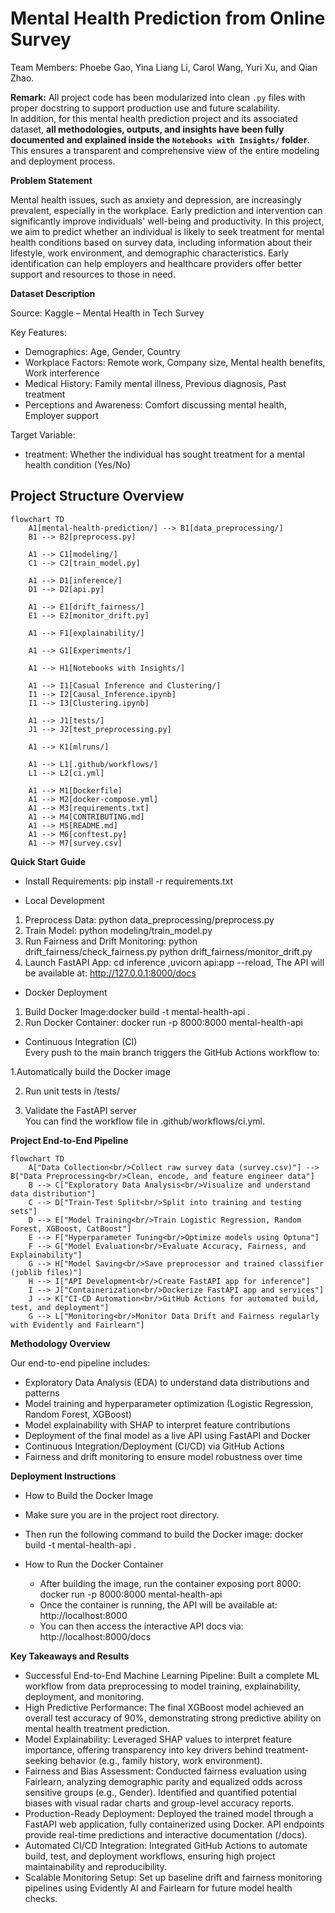 # Mental Health Prediction from Online Survey
Team Members: Phoebe Gao, Yina Liang Li, Carol Wang, Yuri Xu, and Qian Zhao.

**Remark:**
All project code has been modularized into clean `.py` files with proper docstring to support production use and future scalability.  
In addition, for this mental health prediction project and its associated dataset, **all methodologies, outputs, and insights have been fully documented and explained inside the `Notebooks with Insights/` folder**.  
This ensures a transparent and comprehensive view of the entire modeling and deployment process.

**Problem Statement**

Mental health issues, such as anxiety and depression, are increasingly prevalent, especially in the workplace.
Early prediction and intervention can significantly improve individuals' well-being and productivity.
In this project, we aim to predict whether an individual is likely to seek treatment for mental health conditions based on survey data, including information about their lifestyle, work environment, and demographic characteristics.
Early identification can help employers and healthcare providers offer better support and resources to those in need.

**Dataset Description**

Source: Kaggle – Mental Health in Tech Survey

Key Features:  
- Demographics: Age, Gender, Country 
- Workplace Factors: Remote work, Company size, Mental health benefits, Work interference
- Medical History: Family mental illness, Previous diagnosis, Past treatment
- Perceptions and Awareness: Comfort discussing mental health, Employer support
  
Target Variable:
- treatment: Whether the individual has sought treatment for a mental health condition (Yes/No)

## Project Structure Overview

```mermaid
flowchart TD
    A1[mental-health-prediction/] --> B1[data_preprocessing/]
    B1 --> B2[preprocess.py]

    A1 --> C1[modeling/]
    C1 --> C2[train_model.py]

    A1 --> D1[inference/]
    D1 --> D2[api.py]

    A1 --> E1[drift_fairness/]
    E1 --> E2[monitor_drift.py]

    A1 --> F1[explainability/]

    A1 --> G1[Experiments/]

    A1 --> H1[Notebooks with Insights/]

    A1 --> I1[Casual Inference and Clustering/]
    I1 --> I2[Causal_Inference.ipynb]
    I1 --> I3[Clustering.ipynb]

    A1 --> J1[tests/]
    J1 --> J2[test_preprocessing.py]

    A1 --> K1[mlruns/]

    A1 --> L1[.github/workflows/]
    L1 --> L2[ci.yml]

    A1 --> M1[Dockerfile]
    A1 --> M2[docker-compose.yml]
    A1 --> M3[requirements.txt]
    A1 --> M4[CONTRIBUTING.md]
    A1 --> M5[README.md]
    A1 --> M6[conftest.py]
    A1 --> M7[survey.csv]
```

**Quick Start Guide**

- Install Requirements: pip install -r requirements.txt

- Local Development
1. Preprocess Data: python data_preprocessing/preprocess.py
2. Train Model: python modeling/train_model.py
3. Run Fairness and Drift Monitoring: python drift_fairness/check_fairness.py
                                      python drift_fairness/monitor_drift.py
4. Launch FastAPI App: cd inference ,uvicorn api:app --reload, The API will be available at: http://127.0.0.1:8000/docs

- Docker Deployment
1. Build Docker Image:docker build -t mental-health-api .
2. Run Docker Container: docker run -p 8000:8000 mental-health-api

-  Continuous Integration (CI)  
Every push to the main branch triggers the GitHub Actions workflow to:

  1.Automatically build the Docker image
  
  2. Run unit tests in /tests/
     
  3. Validate the FastAPI server  
You can find the workflow file in .github/workflows/ci.yml.

**Project End-to-End Pipeline**
```mermaid
flowchart TD
    A["Data Collection<br/>Collect raw survey data (survey.csv)"] --> B["Data Preprocessing<br/>Clean, encode, and feature engineer data"]
    B --> C["Exploratory Data Analysis<br/>Visualize and understand data distribution"]
    C --> D["Train-Test Split<br/>Split into training and testing sets"]
    D --> E["Model Training<br/>Train Logistic Regression, Random Forest, XGBoost, CatBoost"]
    E --> F["Hyperparameter Tuning<br/>Optimize models using Optuna"]
    F --> G["Model Evaluation<br/>Evaluate Accuracy, Fairness, and Explainability"]
    G --> H["Model Saving<br/>Save preprocessor and trained classifier (joblib files)"]
    H --> I["API Development<br/>Create FastAPI app for inference"]
    I --> J["Containerization<br/>Dockerize FastAPI app and services"]
    J --> K["CI-CD Automation<br/>GitHub Actions for automated build, test, and deployment"]
    G --> L["Monitoring<br/>Monitor Data Drift and Fairness regularly with Evidently and Fairlearn"]

```

**Methodology Overview**

Our end-to-end pipeline includes:
- Exploratory Data Analysis (EDA) to understand data distributions and patterns
- Model training and hyperparameter optimization (Logistic Regression, Random Forest, XGBoost)
- Model explainability with SHAP to interpret feature contributions
- Deployment of the final model as a live API using FastAPI and Docker
- Continuous Integration/Deployment (CI/CD) via GitHub Actions
- Fairness and drift monitoring to ensure model robustness over time

**Deployment Instructions**
-  How to Build the Docker Image
  - Make sure you are in the project root directory.
  - Then run the following command to build the Docker image: docker build -t mental-health-api .

- How to Run the Docker Container
  - After building the image, run the container exposing port 8000: docker run -p 8000:8000 mental-health-api
  - Once the container is running, the API will be available at: http://localhost:8000
  - You can then access the interactive API docs via: http://localhost:8000/docs



**Key Takeaways and Results**

- Successful End-to-End Machine Learning Pipeline: Built a complete ML workflow from data preprocessing to model training, explainability, deployment, and monitoring.
- High Predictive Performance: The final XGBoost model achieved an overall test accuracy of 90%, demonstrating strong predictive ability on mental health treatment prediction.
- Model Explainability: Leveraged SHAP values to interpret feature importance, offering transparency into key drivers behind treatment-seeking behavior (e.g., family history, work environment).
- Fairness and Bias Assessment: Conducted fairness evaluation using Fairlearn, analyzing demographic parity and equalized odds across sensitive groups (e.g., Gender). Identified and quantified potential biases with visual radar charts and group-level accuracy reports.
- Production-Ready Deployment: Deployed the trained model through a FastAPI web application, fully containerized using Docker.
API endpoints provide real-time predictions and interactive documentation (/docs).
- Automated CI/CD Integration: Integrated GitHub Actions to automate build, test, and deployment workflows, ensuring high project maintainability and reproducibility.
- Scalable Monitoring Setup: Set up baseline drift and fairness monitoring pipelines using Evidently AI and Fairlearn for future model health checks.

